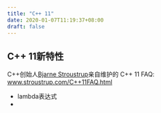 ```yaml
---
title: "C++ 11"
date: 2020-01-07T11:19:37+08:00
draft: false
---
```






## C++ 11新特性

C++创始人[Bjarne Stroustrup](https://link.zhihu.com/?target=http%3A//www.stroustrup.com/index.html)亲自维护的 C++ 11 FAQ: www.stroustrup.com/C++11FAQ.html

* lambda表达式
* 

